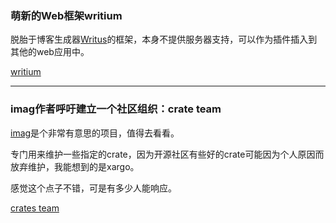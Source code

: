 ### 萌新的Web框架writium

脱胎于博客生成器[Writus](https://github.com/PENGUINLIONG/Writus)的框架，本身不提供服务器支持，可以作为插件插入到其他的web应用中。

[writium](https://github.com/PENGUINLIONG/writium)


---

### imag作者呼吁建立一个社区组织：crate team

[imag](https://github.com/matthiasbeyer/imag)是个非常有意思的项目，值得去看看。

专门用来维护一些指定的crate，因为开源社区有些好的crate可能因为个人原因而放弃维护，我能想到的是xargo。

感觉这个点子不错，可是有多少人能响应。

[crates team](https://beyermatthias.de/blog/2018/01/31/maybe-its-time-for-a-crates-team/)
